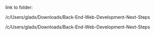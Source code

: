 link to folder:

/c/Users/glads/Downloads/Back-End-Web-Development-Next-Steps

/c/Users/glads/Downloads/Back-End-Web-Development-Next-Steps


